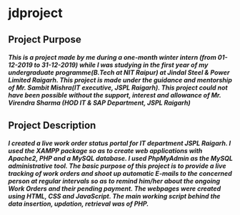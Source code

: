 # jdproject
## Project Purpose
##### This is a project made by me during a one-month winter intern (from 01-12-2019 to 31-12-2019) while I was studying in the first year of my undergraduate programme(B.Tech at NIT Raipur) at Jindal Steel & Power Limited Raigarh. This project is made under the guidance and mentorship of Mr. Sambit Mishra(IT executive, JSPL Raigarh). This project could not have been possible without the support, interest and allowance of Mr. Virendra Sharma (HOD IT & SAP Department, JSPL Raigarh)
## Project Description
##### I created a live work order status portal for IT department JSPL Raigarh. I used the XAMPP package so as to create web applications with Apache2, PHP and a MySQL database. I used PhpMyAdmin as the MySQL administrative tool. The basic purpose of this project is to provide a live tracking of work orders and shoot up automatic E-mails to the concerned person at regular intervals so as to remind him/her about the ongoing Work Orders and their pending payment. The webpages were created using HTML, CSS and JavaScript. The main working script behind the data insertion, updation, retrieval was of PHP. 

